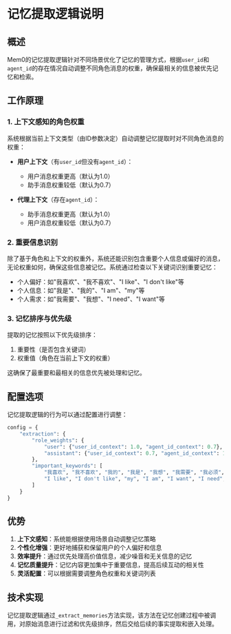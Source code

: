 # 记忆提取逻辑说明

## 概述

Mem0的记忆提取逻辑针对不同场景优化了记忆的管理方式，根据`user_id`和`agent_id`的存在情况自动调整不同角色消息的权重，确保最相关的信息被优先记忆和检索。

## 工作原理

### 1. 上下文感知的角色权重

系统根据当前上下文类型（由ID参数决定）自动调整记忆提取时对不同角色消息的权重：

- **用户上下文**（有`user_id`但没有`agent_id`）：
  - 用户消息权重更高（默认为1.0）
  - 助手消息权重较低（默认为0.7）

- **代理上下文**（存在`agent_id`）：
  - 助手消息权重更高（默认为1.0）
  - 用户消息权重较低（默认为0.7）

### 2. 重要信息识别

除了基于角色和上下文的权重外，系统还能识别包含重要个人信息或偏好的消息，无论权重如何，确保这些信息被记忆。系统通过检查以下关键词识别重要记忆：

- 个人偏好：如"我喜欢"、"我不喜欢"、"I like"、"I don't like"等
- 个人信息：如"我是"、"我的"、"I am"、"my"等
- 个人需求：如"我需要"、"我想"、"I need"、"I want"等

### 3. 记忆排序与优先级

提取的记忆按照以下优先级排序：

1. 重要性（是否包含关键词）
2. 权重值（角色在当前上下文的权重）

这确保了最重要和最相关的信息优先被处理和记忆。

## 配置选项

记忆提取逻辑的行为可以通过配置进行调整：

```python
config = {
    "extraction": {
        "role_weights": {
            "user": {"user_id_context": 1.0, "agent_id_context": 0.7},
            "assistant": {"user_id_context": 0.7, "agent_id_context": 1.0}
        },
        "important_keywords": [
            "我喜欢", "我不喜欢", "我的", "我是", "我想", "我需要", "我必须",
            "I like", "I don't like", "my", "I am", "I want", "I need", "I must"
        ]
    }
}
```

## 优势

1. **上下文感知**：系统能根据使用场景自动调整记忆策略
2. **个性化增强**：更好地捕获和保留用户的个人偏好和信息
3. **效率提升**：通过优先处理高价值信息，减少噪音和无关信息的记忆
4. **记忆质量提升**：记忆内容更加集中于重要信息，提高后续互动的相关性
5. **灵活配置**：可以根据需要调整角色权重和关键词列表

## 技术实现

记忆提取逻辑通过`_extract_memories`方法实现，该方法在记忆创建过程中被调用，对原始消息进行过滤和优先级排序，然后交给后续的事实提取和嵌入处理。 